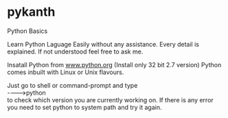 pykanth
=======

Python Basics 

Learn Python Laguage Easily without any assistance. 
Every detail is explained. If not understood feel free to ask me.

Insatall Python from www.python.org (Install only 32 bit 2.7 version)
Python comes inbuilt with Linux or Unix flavours.

Just go to shell or command-prompt and type <br>
 ---->python <br>
to check which version you are currently working on.
If there is any error you need to set python to system path and try it again.

